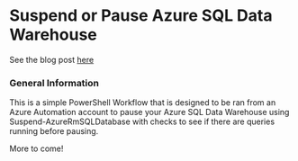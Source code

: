 # Suspend or Pause Azure SQL Data Warehouse

See the blog post [here](https://blogs.msdn.microsoft.com/allanmiller/2017/09/20/pausing-azure-sql-data-warehouse-using-an-automation-runbook/ "Pausing Azure SQL Data Warehouse using an Automation Runbook")

### General Information
This is a simple PowerShell Workflow that is designed to be ran from an Azure Automation account to pause your Azure SQL Data Warehouse using Suspend-AzureRmSQLDatabase with checks to see if there are queries running before pausing.

More to come!
